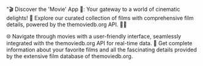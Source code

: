 "🎬 Discover the 'Movie' App 🍿: Your gateway to a world of cinematic delights!
🌟 Explore our curated collection of films with comprehensive film details, powered by the themoviedb.org API. 🎥🍿

🌐 Navigate through movies with a user-friendly interface, seamlessly integrated with the themoviedb.org API for real-time data.
🎯 Get complete information about your favorite films and all the fascinating details provided by the extensive film database of themoviedb.org.
